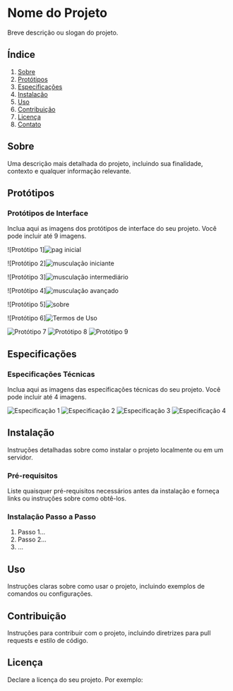 # Nome do Projeto

Breve descrição ou slogan do projeto.

## Índice

1. [Sobre](#sobre)
2. [Protótipos](#protótipos)
3. [Especificações](#especificações)
4. [Instalação](#instalação)
5. [Uso](#uso)
6. [Contribuição](#contribuição)
7. [Licença](#licença)
8. [Contato](#contato)

## Sobre

Uma descrição mais detalhada do projeto, incluindo sua finalidade, contexto e qualquer informação relevante.

## Protótipos

### Protótipos de Interface

Inclua aqui as imagens dos protótipos de interface do seu projeto. Você pode incluir até 9 imagens.

![Protótipo 1]![pag inicial](https://github.com/paulonunes07x/figma/assets/167910043/2f69ca4d-2760-432b-b766-6176b5c72fe3)

![Protótipo 2]![musculação iniciante](https://github.com/paulonunes07x/figma/assets/167910043/d581fd0f-55e6-4c95-b20c-d7ad52572835)

![Protótipo 3]![musculação intermediário](https://github.com/paulonunes07x/figma/assets/167910043/09e2a55d-1c10-46bf-8273-f50c09548b19)

![Protótipo 4]![musculação avançado](https://github.com/paulonunes07x/figma/assets/167910043/2235e23a-ab3f-4cd6-8496-b64f097ed34b)

![Protótipo 5]![sobre](https://github.com/paulonunes07x/figma/assets/167910043/3cd63439-3290-4dcc-b659-6d0d5e9ac07a)

![Protótipo 6]![Termos de Uso](https://github.com/paulonunes07x/figma/assets/167910043/6ca7d6b1-8d43-400a-bb36-cb198465c646)

![Protótipo 7](images/prototipo7.png)
![Protótipo 8](images/prototipo8.png)
![Protótipo 9](images/prototipo9.png)

## Especificações

### Especificações Técnicas

Inclua aqui as imagens das especificações técnicas do seu projeto. Você pode incluir até 4 imagens.

![Especificação 1](images/especificacao1.png)
![Especificação 2](images/especificacao2.png)
![Especificação 3](images/especificacao3.png)
![Especificação 4](images/especificacao4.png)

## Instalação

Instruções detalhadas sobre como instalar o projeto localmente ou em um servidor.

### Pré-requisitos

Liste quaisquer pré-requisitos necessários antes da instalação e forneça links ou instruções sobre como obtê-los.

### Instalação Passo a Passo

1. Passo 1...
2. Passo 2...
3. ...

## Uso

Instruções claras sobre como usar o projeto, incluindo exemplos de comandos ou configurações.

## Contribuição

Instruções para contribuir com o projeto, incluindo diretrizes para pull requests e estilo de código.

## Licença

Declare a licença do seu projeto. Por exemplo:


